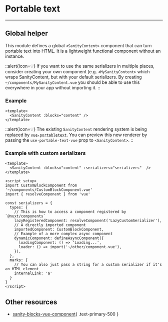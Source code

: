 # Portable text

---

## Global helper

This module defines a global `<SanityContent>` component that can turn portable text into HTML. It is a lightweight functional component without an instance.

::alert{icon=💡}
If you want to use the same serializers in multiple places, consider creating your own component (e.g. `<MySanityContent>` which wraps SanityContent, but with your default serializers. By creating `~/components/MySanityContent.vue` you should be able to use this everywhere in your app without importing it.
::

### Example

```vue
<template>
  <SanityContent :blocks="content" />
</template>
```

::alert{icon=💡}
The existing `SanityContent` rendering system is being replaced by [`vue-portabletext`](https://github.com/portabletext/vue-portabletext). You can preview this new renderer by passing the `use-portable-text-vue` prop to `<SanityContent>`.
::

### Example with custom serializers

```vue
<template>
  <SanityContent :blocks="content" :serializers="serializers"  />
</template>

<script setup>
import CustomBlockComponent from '~/components/CustomBlockComponent.vue'
import { resolveComponent } from 'vue'

const serializers = {
  types: {
    // This is how to access a component registered by `@nuxt/components`
    lazyRegisteredComponent: resolveComponent('LazyCustomSerializer'),
    // A directly imported component
    importedComponent: CustomBlockComponent,
    // Example of a more complex async component
    dynamicComponent: defineAsyncComponent({
      loadingComponent: () => 'Loading...',
      loader: () => import('~/other/component.vue'),
    }),
  },
  marks: {
    // You can also just pass a string for a custom serializer if it's an HTML element
    internalLink: 'a'
  }
}
</script>
```

## Other resources

- [sanity-blocks-vue-component](https://github.com/rdunk/sanity-blocks-vue-component){ .text-primary-500 }
